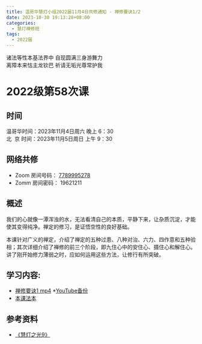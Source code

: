 ```yaml
---
title: 温哥华慧灯小组2022届11月4日共修通知 - 禅修要诀1/2
date: 2023-10-30 19:13:28+08:00
categories:
  - 慧灯禅修班
tags:
  - 2022届
---
```

诸法等性本基法界中 自现圆满三身游舞力\
离障本来怙主龙钦巴 祈请无垢光尊常护我
# 2022级第58次课

## 时间

温哥华时间：2023年11月4日周六 晚上 6：30  
北  京 时间：2023年11月5日周日 上午 9：30

## 网络共修

- Zoom 房间号码： [7789995278](https://us02web.zoom.us/j/7789995278?pwd=VjZmbWJFY2k2K0E5RVB2cTNIQmhqUT09)
- Zomm 房间密码： 19621211


## 概述

我们的心就像一潭浑浊的水，无法看清自己的本质，平静下来，让杂质沉淀，才能使其变得纯净。禅定的修习，是证悟空性的良好基础。

本课针对广义的禅定，介绍了禅定的五种过患、八种对治、六力、四作意和五种验相；其次详细介绍了禅修的前三个阶段，即九住心中的安住心、摄住心和解住心。讲了刚开始修力薄弱之时，应如何运用这些方法，让修行有所突破。


## 学习内容:

* [禅修要诀1 mp4](https://fohuifayu.com/index.php/huideng-jiangtang/fofa-jianxiu/chan-ding/593-l11024)
  *[YouTube备份](https://www.youtube.com/watch?v=G4OFeksKFP8)
* [本课法本](https://huidengchanxiu.net/books/cx/cx-01)


## 参考资料

* [《慧灯之光9》](http://huidengchanxiu.net/refs/hdzg/09#%E7%A6%85%E4%BF%AE%E8%A6%81%E8%AF%80)
